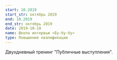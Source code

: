 ```yaml
---
start: 10.2019
start_str: октябрь 2019
end: 10.2019
end_str: октябрь 2019
date: 2019-10-18
name: Школа интервью «Бу-бу-бу»
type: Повышение квалификации
---
```

Двухдневный тренинг "Публичные выступления".
